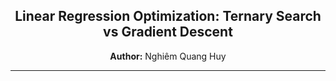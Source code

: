 <p align="center">
  <h2 align="center">Linear Regression Optimization: Ternary Search vs Gradient Descent</h2>
</p>

<p align="center">
  <strong>Author:</strong> Nghiêm Quang Huy<br>
</p>

---
